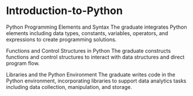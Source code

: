 # Introduction-to-Python

Python Programming Elements and Syntax
The graduate integrates Python elements including data types, constants, variables, operators, and expressions to create programming solutions.

Functions and Control Structures in Python
The graduate constructs functions and control structures to interact with data structures and direct program flow.

Libraries and the Python Environment
The graduate writes code in the Python environment, incorporating libraries to support data analytics tasks including data collection, manipulation, and storage.
